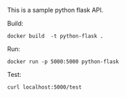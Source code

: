 This is a sample python flask API.

Build:

	docker build  -t python-flask .

Run:

	docker run -p 5000:5000 python-flask

Test:

	curl localhost:5000/test

